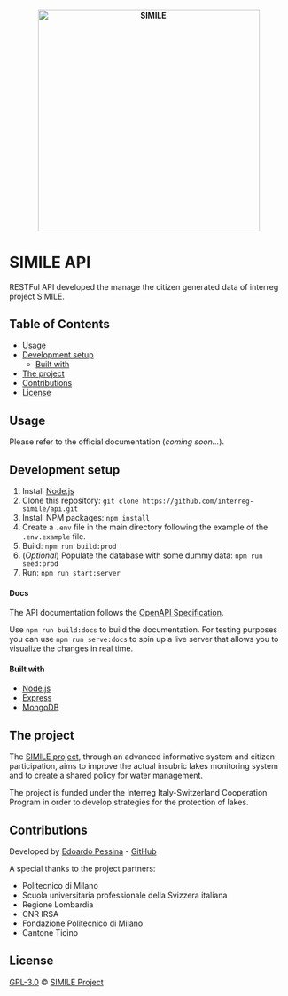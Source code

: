 <h4 align="center">
<img src="https://raw.githubusercontent.com/interreg-simile/api/master/docs/media/logo.png" width="400" alt="SIMILE">
</h4>

# SIMILE API

RESTFul API developed the manage the citizen generated data of interreg project SIMILE. 


## Table of Contents

- [Usage](#usage)
- [Development setup](#development-setup)
    - [Built with](#built-with)
- [The project](#the-project)
- [Contributions](#contributions)
- [License](#license)


## Usage

Please refer to the official documentation (*coming soon...*).


## Development setup

1. Install [Node.js](https://nodejs.org/it/download/)
1. Clone this repository: ```git clone https://github.com/interreg-simile/api.git ``` 
1. Install NPM packages: ```npm install```
1. Create a ```.env``` file in the main directory following the example of the ```.env.example``` file.
1. Build: ```npm run build:prod```
1. (*Optional*) Populate the database with some dummy data: ```npm run seed:prod```
1. Run: ```npm run start:server```

#### Docs

The API documentation follows the [OpenAPI Specification](https://github.com/OAI/OpenAPI-Specification/blob/master/versions/3.0.2.md).

Use ```npm run build:docs``` to build the documentation. For testing purposes you can use ```npm run serve:docs```
to spin up a live server that allows you to visualize the changes in real time.

#### Built with

- [Node.js](https://nodejs.org/it/)
- [Express](https://expressjs.com/it/)
- [MongoDB](https://www.mongodb.com/)


## The project

The [SIMILE project](https://progetti.interreg-italiasvizzera.eu/it/b/78/sistemainformativoperilmonitoraggiointegratodeilaghiinsubriciedeiloroe), 
through an advanced informative system and citizen participation, aims to improve the actual insubric lakes monitoring
system and to create a shared policy for water management. 

The project is funded under the Interreg Italy-Switzerland Cooperation Program in order to develop strategies for the
protection of lakes.


## Contributions

Developed by [Edoardo Pessina](mailto:edoardopessina@yahoo.it) - [GitHub](https://github.com/epessina)

A special thanks to the project partners:

- Politecnico di Milano
- Scuola universitaria professionale della Svizzera italiana
- Regione Lombardia
- CNR IRSA
- Fondazione Politecnico di Milano
- Cantone Ticino


## License

[GPL-3.0](https://choosealicense.com/licenses/gpl-3.0) © [SIMILE Project](mailto:interreg-simile@polimi.it)
